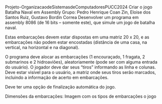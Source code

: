 Projeto-OrganizacaodeSistemasdeComputadoresPUCC2024
Criar o jogo Batalha Naval em Assembly
Grupo: Pedro Henrique Coan Zin, Eloise dos Santos Ruiz, Gustavo Bordin Correa
Desenvolver um programa em assembly 8086 (de 16 bits – somente este), que simule um jogo de batalha naval.

Estas embarcações devem estar dispostas em uma matriz 20 x 20, e as embarcações não podem estar encostadas (distância de uma casa, na vertical, na horizontal e na diagonal).

O programa deve alocar as embarcações (1 encouraçado, 1 fragata, 2 submarinos e 2 hidroaviões), aleatoriamente (pode ser com alguma entrada do usuário). O jogador deve dar seus “tiros” informando as linha e colunas. Deve estar visível para o usuário, a matriz onde seus tiros serão marcados, incluindo a informação de acerto em embarcações.

Deve ter uma opção de finalização automática do jogo.

Dimensões da embarcações:
Imagem com os tipos de embarcações o jogo
